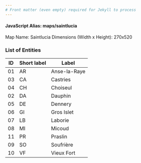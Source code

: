 ```yaml
---
# Front matter (even empty) required for Jekyll to process
---
```


#### JavaScript Alias: maps/saintlucia

Map Name: Saintlucia
Dimensions (Width x Height): 270x520





### List of Entities

ID | Short label | Label
---|---|---|
01|AR|Anse-la-Raye
03|CA|Castries
04|CH|Choiseul
02|DA|Dauphin
05|DE|Dennery
06|GI|Gros Islet
07|LB|Laborie
08|MI|Micoud
11|PR|Praslin
09|SO|Soufrière
10|VF|Vieux Fort

